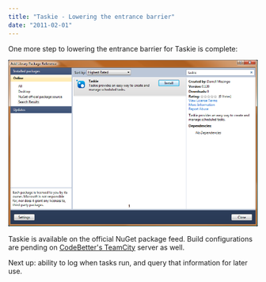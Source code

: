 ```yaml
---
title: "Taskie - Lowering the entrance barrier"
date: "2011-02-01"
---
```


One more step to lowering the entrance barrier for Taskie is complete:

![Taskie NuGet Feed](/assets/2011/taskie-live.png "Taskie NuGet Feed")

Taskie is available on the official NuGet package feed. Build configurations are pending on [CodeBetter's TeamCity](http://teamcity.codebetter.com) server as well.

Next up: ability to log when tasks run, and query that information for later use.
